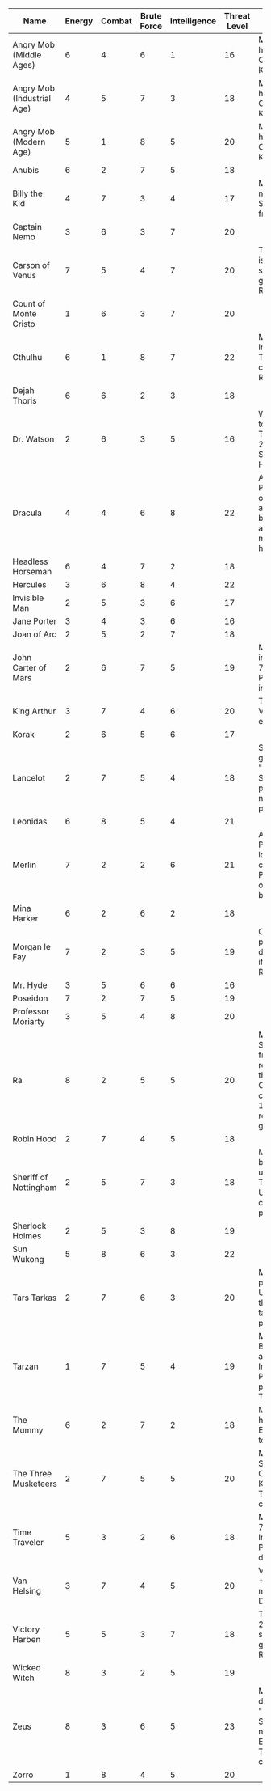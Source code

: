 | Name | Energy | Combat | Brute Force | Intelligence | Threat Level | Special Abilities | Image |
|----|------|------|-----------|------------|------------|-----------------|-------|
| Angry Mob (Middle Ages) | 6 | 4 | 6 | 1 | 16 | Must have 25 hits to be Cumulative KO'd. | 001_angry_mob_middle_ages.webp |
| Angry Mob (Industrial Age) | 4 | 5 | 7 | 3 | 18 | Must have 25 hits to be Cumulative KO'd. | 008_angry_mob_industrial_age.webp |
| Angry Mob (Modern Age) | 5 | 1 | 8 | 5 | 20 | Must have 30 hits to be Cumulative KO'd. | 011_angry_mob_modern_age.webp |
| Anubis | 6 | 2 | 7 | 5 | 18 |  | 014_anubis.webp |
| Billy the Kid | 4 | 7 | 3 | 4 | 17 | May play numerical Special cards from Reserve. | 021_billy_the_kid.webp |
| Captain Nemo | 3 | 6 | 3 | 7 | 20 |  | 028_captain_nemo.webp |
| Carson of Venus | 7 | 5 | 4 | 7 | 20 | Threat Level is 19 if he starts the game in Reserve. | 035_carson_of_venus.webp |
| Count of Monte Cristo | 1 | 6 | 3 | 7 | 20 |  | 042_count_of_monte_cristo.webp |
| Cthulhu | 6 | 1 | 8 | 7 | 22 | May play Intelligence Teamwork cards from Reserve. | 048_cthulhu.webp |
| Dejah Thoris | 6 | 6 | 2 | 3 | 18 |  | 055_dejah_thoris.webp |
| Dr. Watson | 2 | 6 | 3 | 5 | 16 | Watson is +2 to Venture Total if using 221-B Baker St. as Homebase. | 062_dr_watson.webp |
| Dracula | 4 | 4 | 6 | 8 | 22 | After Discard Phase, may offer +2 to all actions this battle; if accepted, may remove 2 hits. | 069_dracula.webp |
| Headless Horseman | 6 | 4 | 7 | 2 | 18 |  | 076_headless_horseman.webp |
| Hercules | 3 | 6 | 8 | 4 | 22 |  | 083_hercules.webp |
| Invisible Man | 2 | 5 | 3 | 6 | 17 |  | 090_invisible_man.webp |
| Jane Porter | 3 | 4 | 3 | 6 | 16 |  | 097_jane_porter.webp |
| Joan of Arc | 2 | 5 | 2 | 7 | 18 |  | 104_joan_of_arc.webp |
| John Carter of Mars | 2 | 6 | 7 | 5 | 19 | May always include level 7 Brute Force Power cards in his deck. | 111_john_carter_of_mars.webp |
| King Arthur | 3 | 7 | 4 | 6 | 20 | Team is +1 to Venture Total each battle. | 118_king_arthur.webp |
| Korak | 2 | 6 | 5 | 6 | 17 |  | 125_korak.webp |
| Lancelot | 2 | 7 | 5 | 4 | 18 | Start the game with "Sword and Shield" placed; does not take up placing slot. | 132_lancelot.webp |
| Leonidas | 6 | 8 | 5 | 4 | 21 |  | 139_leonidis.webp |
| Merlin | 7 | 2 | 2 | 6 | 21 | After Venture Phase may look at top card of Draw Pile & optionally bottom it. | 146_merlin.webp |
| Mina Harker | 6 | 2 | 6 | 2 | 18 |  | 153_mina_harker.webp |
| Morgan le Fay | 7 | 2 | 3 | 5 | 19 | Counts as 20 points for deck-skulling if she starts in Reserve. | 160_morgan_le_fay.webp |
| Mr. Hyde | 3 | 5 | 6 | 6 | 16 |  | 167_mr_hyde.webp |
| Poseidon | 7 | 2 | 7 | 5 | 19 |  | 174_poseidon.webp |
| Professor Moriarty | 3 | 5 | 4 | 8 | 20 |  | 181_professor_moriarty.webp |
| Ra | 8 | 2 | 5 | 5 | 20 | May discard 3 Staff cards from play to reduce KO threshold of 1 Opponent's character by 1 for remainder of game. | 188_ra.webp |
| Robin Hood | 2 | 7 | 4 | 5 | 18 |  | 195_robin_hood.webp |
| Sheriff of Nottingham | 2 | 5 | 7 | 3 | 18 | May make 7 both follow-up attacks to Teamwork Universe cards he plays. | 202_sheriff_of_nottingham.webp |
| Sherlock Holmes | 2 | 5 | 3 | 8 | 19 |  | 209_sherlock_holmes.webp |
| Sun Wukong | 5 | 8 | 6 | 3 | 22 |  | 216_sun_wukong.webp |
| Tars Tarkas | 2 | 7 | 6 | 3 | 20 | May have 1 placed Basic Universe card that does not take up a placing slot. | 223_tars_tarkas.webp |
| Tarzan | 1 | 7 | 5 | 4 | 19 | May avoid Brute Force attacks with Intelligence Power cards playable by Tarzan. | 230_tarzan.webp |
| The Mummy | 6 | 2 | 7 | 2 | 18 | Must have a hit with an Energy icon to be KO'd. | 237_the_mummy.webp |
| The Three Musketeers | 2 | 7 | 5 | 5 | 20 | May not use Spectrum or Cumulative KO\'92d with Teamwork cards. | 244_three_musketeers.webp |
| Time Traveler | 5 | 3 | 2 | 6 | 18 | May play level 7 and 8 Intelligence Power cards defensively. | 251_time_traveler.webp |
| Van Helsing | 3 | 7 | 4 | 5 | 20 | Van Helsing is +4 to attacks made against Dracula. | 258_van_helsing.webp |
| Victory Harben | 5 | 5 | 3 | 7 | 18 | Threat level is 20 if she starts the game in Reserve. | 265_victory_harben.webp |
| Wicked Witch | 8 | 3 | 2 | 5 | 19 |  | 272_wicked_witch.webp |
| Zeus | 8 | 3 | 6 | 5 | 23 | May have 1 duplicate "Thunderbolt" Special; may not play Energy Teamwork cards. | 279_zeus.webp |
| Zorro | 1 | 8 | 4 | 5 | 20 |  | 285_zorro.webp |